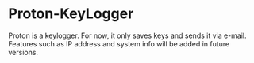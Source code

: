 # Proton-KeyLogger
Proton is a keylogger. For now, it only saves keys and sends it via e-mail. Features such as IP address and system info will be added in future versions.

